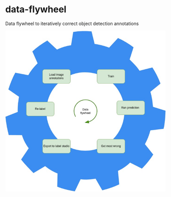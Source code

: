 # data-flywheel
Data flywheel to iteratively correct object detection annotations

![image](./assets/data_flywheel.jpg)